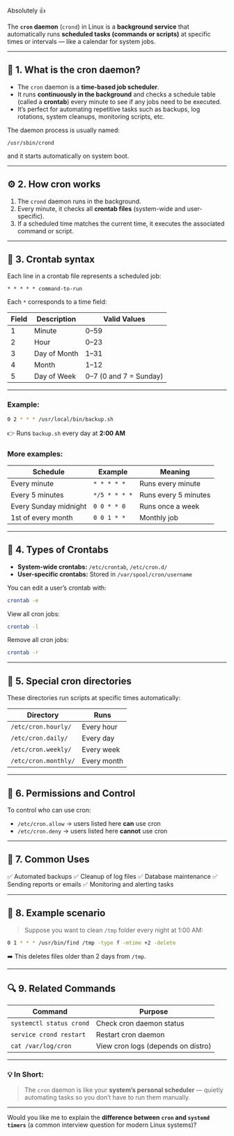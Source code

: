 Absolutely 👍

The **`cron` daemon** (`crond`) in Linux is a **background service** that automatically runs **scheduled tasks (commands or scripts)** at specific times or intervals — like a calendar for system jobs.

---

## 🧠 **1. What is the cron daemon?**

* The `cron` daemon is a **time-based job scheduler**.
* It runs **continuously in the background** and checks a schedule table (called a **crontab**) every minute to see if any jobs need to be executed.
* It’s perfect for automating repetitive tasks such as backups, log rotations, system cleanups, monitoring scripts, etc.

The daemon process is usually named:

```
/usr/sbin/crond
```

and it starts automatically on system boot.

---

## ⚙️ **2. How cron works**

1. The `crond` daemon runs in the background.
2. Every minute, it checks all **crontab files** (system-wide and user-specific).
3. If a scheduled time matches the current time, it executes the associated command or script.

---

## 📄 **3. Crontab syntax**

Each line in a crontab file represents a scheduled job:

```
* * * * * command-to-run
```

Each `*` corresponds to a time field:

| Field | Description  | Valid Values           |
| ----- | ------------ | ---------------------- |
| 1     | Minute       | 0–59                   |
| 2     | Hour         | 0–23                   |
| 3     | Day of Month | 1–31                   |
| 4     | Month        | 1–12                   |
| 5     | Day of Week  | 0–7 (0 and 7 = Sunday) |

---

### Example:

```bash
0 2 * * * /usr/local/bin/backup.sh
```

👉 Runs `backup.sh` every day at **2:00 AM**

### More examples:

| Schedule              | Example       | Meaning              |
| --------------------- | ------------- | -------------------- |
| Every minute          | `* * * * *`   | Runs every minute    |
| Every 5 minutes       | `*/5 * * * *` | Runs every 5 minutes |
| Every Sunday midnight | `0 0 * * 0`   | Runs once a week     |
| 1st of every month    | `0 0 1 * *`   | Monthly job          |

---

## 👤 **4. Types of Crontabs**

* **System-wide crontabs:** `/etc/crontab`, `/etc/cron.d/`
* **User-specific crontabs:** Stored in `/var/spool/cron/username`

You can edit a user’s crontab with:

```bash
crontab -e
```

View all cron jobs:

```bash
crontab -l
```

Remove all cron jobs:

```bash
crontab -r
```

---

## 🧩 **5. Special cron directories**

These directories run scripts at specific times automatically:

| Directory            | Runs        |
| -------------------- | ----------- |
| `/etc/cron.hourly/`  | Every hour  |
| `/etc/cron.daily/`   | Every day   |
| `/etc/cron.weekly/`  | Every week  |
| `/etc/cron.monthly/` | Every month |

---

## 🔐 **6. Permissions and Control**

To control who can use cron:

* `/etc/cron.allow` → users listed here **can** use cron
* `/etc/cron.deny` → users listed here **cannot** use cron

---

## 🧰 **7. Common Uses**

✅ Automated backups
✅ Cleanup of log files
✅ Database maintenance
✅ Sending reports or emails
✅ Monitoring and alerting tasks

---

## 🧩 **8. Example scenario**

> Suppose you want to clean `/tmp` folder every night at 1:00 AM:

```bash
0 1 * * * /usr/bin/find /tmp -type f -mtime +2 -delete
```

➡️ This deletes files older than 2 days from `/tmp`.

---

## 🔍 **9. Related Commands**

| Command                  | Purpose                            |
| ------------------------ | ---------------------------------- |
| `systemctl status crond` | Check cron daemon status           |
| `service crond restart`  | Restart cron daemon                |
| `cat /var/log/cron`      | View cron logs (depends on distro) |

---

### 💡 **In Short:**

> The `cron` daemon is like your **system’s personal scheduler** — quietly automating tasks so you don’t have to run them manually.

---

Would you like me to explain the **difference between `cron` and `systemd timers`** (a common interview question for modern Linux systems)?
